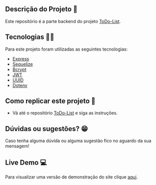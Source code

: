 ## Descrição do Projeto :ledger:
Este repositório é a parte backend do projeto [ToDo-List](https://github.com/rodhenr/ToDo-List-FrontEnd).

## Tecnologias :man_technologist:

Para este projeto foram utilizadas as seguintes tecnologias:

- [Express](https://expressjs.com/pt-br/)
- [Sequelize](https://sequelize.org/)
- [Bcrypt](https://www.npmjs.com/package/bcrypt)
- [JWT](https://jwt.io/)
- [UUID](https://www.uuidgenerator.net/)
- [Dotenv](https://www.npmjs.com/package/dotenv)

## Como replicar este projeto :dvd:
* Vá até o repositório [ToDo-List](https://github.com/rodhenr/ToDo-List-FrontEnd) e siga as instruções.

## Dúvidas ou sugestões? :grin:
Caso tenha alguma dúvida ou alguma sugestão fico no aguardo da sua mensagem!

## Live Demo :computer:
Para visualizar uma versão de demonstração do site clique [aqui](https://rodhenr.github.io/ToDo-List-FrontEnd/).

